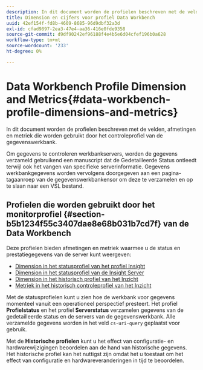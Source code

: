 ```yaml
---
description: In dit document worden de profielen beschreven met de velden, afmetingen en metriek die worden gebruikt door het controleprofiel van de gegevenswerkbank.
title: Dimension en cijfers voor profiel Data Workbench
uuid: 42ef154f-fd8b-4609-8685-96d9dbf32a3d
exl-id: cfad9897-2ea3-47e4-aa36-416e0fde9358
source-git-commit: d9df90242ef96188f4e4b5e6d04cfef196b0a628
workflow-type: tm+mt
source-wordcount: '233'
ht-degree: 0%

---
```


# Data Workbench Profile Dimension and Metrics{#data-workbench-profile-dimensions-and-metrics}

In dit document worden de profielen beschreven met de velden, afmetingen en metriek die worden gebruikt door het controleprofiel van de gegevenswerkbank.

Om gegevens te controleren werkbankservers, worden de gegevens verzameld gebruikend een manuscript dat de Gedetailleerde Status ontleedt terwijl ook het vangen van specifieke serverinformatie. Gegevens werkbankgegevens worden vervolgens doorgegeven aan een pagina-tagaanroep van de gegevenswerkbankensor om deze te verzamelen en op te slaan naar een VSL bestand.

## Profielen die worden gebruikt door het monitorprofiel {#section-b5b1234f55c3407dae8e68b031b7cd7f} van de Data Workbench

Deze profielen bieden afmetingen en metriek waarmee u de status en prestatiegegevens van de server kunt weergeven:

* [Dimension in het statusprofiel van het profiel Insight](../../../home/monitoring-installation/monitoring-appendix/monitoring-profile-status.md#concept-d4cd7da41c8a42bab4aea25418264e64)
* [Dimension in het statusprofiel van de Insight Server](../../../home/monitoring-installation/monitoring-appendix/monitoring-servers-profile.md#concept-8cbeb91e99bc42e2b52b22d551423f8a)
* [Dimension in het historisch profiel van het Inzicht](../../../home/monitoring-installation/monitoring-appendix/monitoring-historical.md#concept-a42837c9c9274f83ad5bc5a6720f02b0)
* [Metriek in het historisch controleprofiel van het Inzicht](../../../home/monitoring-installation/monitoring-appendix/monitoring-hist-metrics.md#concept-8fece88b1f014637bbc7c8372ee93203)

Met de statusprofielen kunt u zien hoe de werkbank voor gegevens momenteel vanuit een operationeel perspectief presteert. Het profiel **Profielstatus** en het profiel **Serverstatus** verzamelen gegevens van de gedetailleerde status en de servers van de gegevenswerkbank. Alle verzamelde gegevens worden in het veld `cs-uri-query` geplaatst voor gebruik.

Met de **Historische profielen** kunt u het effect van configuratie- en hardwarewijzigingen beoordelen aan de hand van historische gegevens. Het historische profiel kan het nuttigst zijn omdat het u toestaat om het effect van configuratie en hardwareveranderingen in tijd te beoordelen.
